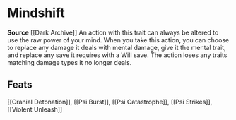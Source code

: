 ﻿---
id: '428'
name: Mindshift
rarity: Common
source: '[[DATABASE/source/Dark Archive|Dark Archive]]'
trait:
- Mindshift
type: Trait

---
# Mindshift

**Source** [[Dark Archive]]
An action with this trait can always be altered to use the raw power of your mind. When you take this action, you can choose to replace any damage it deals with mental damage, give it the mental trait, and replace any save it requires with a Will save. The action loses any traits matching damage types it no longer deals.

## Feats

[[Cranial Detonation]], [[Psi Burst]], [[Psi Catastrophe]], [[Psi Strikes]], [[Violent Unleash]]